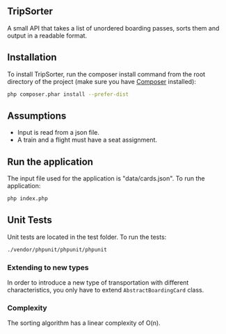 ## TripSorter
A small API that takes a list of unordered boarding passes, sorts them and output in a readable format. 

## Installation
To install TripSorter, run the composer install command from the root directory
of the project (make sure you have [Composer](http://getcomposer.org) installed):

```bash
php composer.phar install --prefer-dist
```

## Assumptions
- Input is read from a json file.
- A train and a flight must have a seat assignment.


## Run the application
The input file used for the application is "data/cards.json". To run the application:
```bash
php index.php
```

## Unit Tests
Unit tests are located in the test folder. To run the tests: 
```bash
./vendor/phpunit/phpunit/phpunit
```

### Extending to new types
In order to introduce a new type of transportation with different characteristics, you only have to extend `AbstractBoardingCard` class.
 
### Complexity
The sorting algorithm has a linear complexity of O(n).